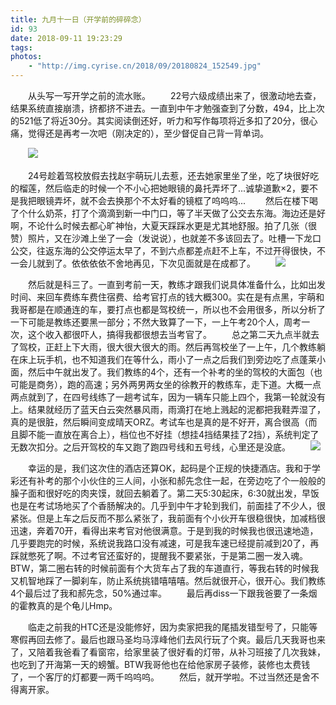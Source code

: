 ```yaml
---
title: 九月十一日（开学前的碎碎念）
id: 93
date: 2018-09-11 19:23:29
tags:
photos:
    - "http://img.cyrise.cn/2018/09/20180824_152549.jpg"
---
```

　　从头写一写开学之前的流水账。
　　22号六级成绩出来了，很激动地去查，结果系统直接崩溃，挤都挤不进去。一直到中午才勉强查到了分数，494，比上次的521低了将近30分。其实阅读倒还好，听力和写作每项将近多扣了20分，很心痛，觉得还是再考一次吧（刚决定的），至少督促自己背一背单词。

　　![](http://img.cyrise.cn/2018/09/Montage_meitu_0.jpg)

　　24号趁着驾校放假去找赵宇萌玩儿去惹，还去她家里坐了坐，吃了块很好吃的榴莲，然后临走的时候一个不小心把她眼镜的鼻托弄坏了...诚挚道歉×2，要不是我把眼镜弄坏，就不会去换那个不太好看的镜框了呜呜呜...
　　然后在楼下喝了个什么奶茶，打了个滴滴到新一中门口，等了半天做了公交去东海。海边还是好啊，不论什么时候去都心旷神怡，大夏天踩踩水更是尤其地舒服。拍了几张（很赞）照片，又在沙滩上坐了一会（发说说），也就差不多该回去了。吐槽一下龙口公交，往返东海的公交停运太早了，不到六点都差点赶不上车，不过开得很快，不一会儿就到了。依依依依不舍地再见，下次见面就是在成都了。
　　![](http://img.cyrise.cn/2018/09/20180824_162006.jpg)

　　然后就是科三了。一直到考前一天，教练才跟我们说具体准备什么，比如出发时间、来回车费练车费住宿费、给考官打点的钱大概300。实在是有点黑，宇萌和我哥都是在顺通连的车，要打点也都是驾校统一，所以也不会用很多，所以分析了一下可能是教练还要黑一部分；不然大致算了一下，一上午考20个人，周考一次，这个收入都很吓人，搞得我都很想去当考官了。
　　总之第二天九点半就去了驾校，正赶上下大雨，很大很大很大的雨。然后再驾校坐了一上午，几个教练躺在床上玩手机，也不知道我们在等什么，雨小了一点之后我们到旁边吃了点蓬莱小面，然后中午就出发了。我们教练的4个，还有一个补考的坐的驾校的大面包（也可能是商务），跑的高速；另外两男两女坐的徐教开的教练车，走下道。大概一点两点就到了，在四号线练了一趟考试车，因为一辆车只能上四个，我第一轮就没有上。结果就经历了蓝天白云突然暴风雨，雨滴打在地上溅起的泥都把我鞋弄湿了，真的是很脏，然后瞬间变成晴天ORZ。考试车也是真的是不好开，离合很高（而且脚不能一直放在离合上），档位也不好挂（想挂4挡结果挂了2挡），系统判定了无数次扣分。之后开驾校的车又跑了跑四号线和五号线，心里还是没底。
　　![](http://img.cyrise.cn/2018/09/20180828_141741.jpg)

　　幸运的是，我们这次住的酒店还算OK，起码是个正规的快捷酒店。我和于学彩还有补考的那个小伙住的三人间，小张和郝先念住一起，在旁边吃了个一般般的臊子面和很好吃的肉夹馍，就回去躺着了。第二天5:30起床，6:30就出发，早饭也是在考试场地买了个香肠解决的。几乎到中午才轮到我们，前面挂了不少人，很紧张。但是上车之后反而不那么紧张了，我前面有个小伙开车很稳很快，加减档很迅速，奔着70开，看得出来考官对他很满意。于是到我的时候我也很迅速地造，几乎要跑完的时候，系统说我路口没有减速，可是我车速已经提前减到20了，再踩就憋死了啊。不过考官还蛮好的，提醒我不要紧张，于是第二圈一发入魂。BTW，第二圈右转的时候前面有个大货车占了我的车道直行，等我右转的时候我又机智地踩了一脚刹车，防止系统挑错嘻嘻嘻。然后就很开心，很开心。我们教练4个最后过了我和郝先念，50%通过率。
　　最后再diss一下跟我爸要了一条烟的霍教真的是个龟儿Hmp。

　　临走之前我的HTC还是没能修好，因为卖家把我的尾插发错型号了，只能等寒假再回去修了。最后也跟马圣均马淳峰他们去风行玩了个爽。最后几天我哥也来了，又陪着我爸看了看窗帘，给家里装了很好看的灯带，从补习班接了几次我妹，也吃到了开海第一天的螃蟹。BTW我哥他也在给他家房子装修，装修也太费钱了，一个客厅的灯都要一两千呜呜呜。
　　然后，就开学啦。不过当然还是舍不得离开家。

